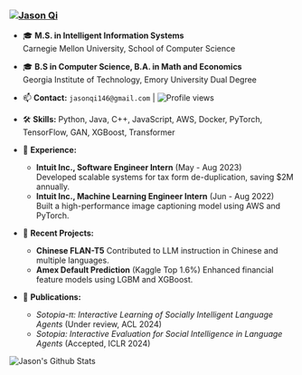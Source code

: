 <h3 align="left"><a href="https://zhengyangqi.me">
   <img alt="Jason Qi" src="https://readme-typing-svg.herokuapp.com/?lines=Jason+Qi;Multimodal+Computing+Wizard&font=Fira%20Code&width=440&height=45&color=68C3D4&vCenter=true&size=21"></a>
</h3>

- 🎓 **M.S. in Intelligent Information Systems**  
  Carnegie Mellon University, School of Computer Science  

- 🎓 **B.S in Computer Science, B.A. in Math and Economics**  
  Georgia Institute of Technology, Emory University Dual Degree  

- 📫 **Contact:** `jasonqi146@gmail.com` | ![Profile views](https://komarev.com/ghpvc/?username=jasonqi146)

- 🛠️ **Skills:** Python, Java, C++, JavaScript, AWS, Docker, PyTorch, TensorFlow, GAN, XGBoost, Transformer

- 💼 **Experience:** 
  - **Intuit Inc., Software Engineer Intern** (May - Aug 2023)  
    Developed scalable systems for tax form de-duplication, saving $2M annually.
  - **Intuit Inc., Machine Learning Engineer Intern** (Jun - Aug 2022)  
    Built a high-performance image captioning model using AWS and PyTorch.

- 🌟 **Recent Projects:**
  - **Chinese FLAN-T5** Contributed to LLM instruction in Chinese and multiple languages.
  - **Amex Default Prediction** (Kaggle Top 1.6%) Enhanced financial feature models using LGBM and XGBoost.

- 📄 **Publications:**
  - _Sotopia-π: Interactive Learning of Socially Intelligent Language Agents_ (Under review, ACL 2024)
  - _Sotopia: Interactive Evaluation for Social Intelligence in Language Agents_ (Accepted, ICLR 2024)

![Jason's Github Stats](https://github-readme-stats.vercel.app/api?username=jasonqi146&bg_color=30,e96443,904e95&title_color=fff&text_color=fff)
